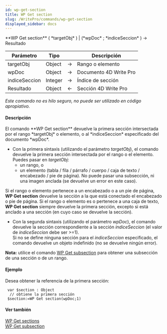 ```yaml
---
id: wp-get-section
title: WP Get section
slug: /WritePro/commands/wp-get-section
displayed_sidebar: docs
---
```


<!--REF #_command_.WP Get section.Syntax-->**WP Get section** ( *targetObj* ) | (*wpDoc* ; *indiceSeccion* ) -> Resultado<!-- END REF-->
<!--REF #_command_.WP Get section.Params-->
| Parámetro | Tipo |  | Descripción |
| --- | --- | --- | --- |
| targetObj | Object | &#8594;  | Rango o elemento |
| wpDoc | Object | &#8594;  | Documento 4D Write Pro |
| indiceSeccion | Integer | &#8594;  | Índice de sección |
| Resultado | Object | &#8592; | Sección 4D Write Pro |

<!-- END REF-->

*Este comando no es hilo seguro, no puede ser utilizado en código apropiativo.*


#### Descripción 

<!--REF #_command_.WP Get section.Summary-->El comando **WP Get section** devuelve la primera sección intersectada por el rango *targetObj* o elemento, o al *indiceSeccion* especificado del documento *wpDoc*.<!-- END REF-->

* Con la primera sintaxis (utilizando el parámetro *targetObj*), el comando devuelve la primera sección intersectada por el rango o el elemento. Puedes pasar en *targetObj*:  
   * un rango, o  
   * un elemento (tabla / fila / párrafo / cuerpo / caja de texto / encabezado / pie de página). No puede pasar una subsección, ni una imagen anclada (se devuelve un error en este caso).

Si el rango o elemento pertenece a un encabezado o a un pie de página, **WP Get section** devuelve la sección a la que está conectado el encabezado o pie de página. Si el rango o elemento es o pertenece a una caja de texto, **WP Get section** siempre devuelve la primera sección, excepto si está anclado a una sección (en cuyo caso se devuelve la sección).

* Con la segunda sintaxis (utilizando el parámetro *wpDoc*), el comando devuelve la sección correspondiente a la sección *indiceSeccion* (el valor de *indiceSeccion* debe ser >=1).  
Si no se define ninguna sección para el *indiceSeccion* especificado, el comando devuelve un objeto indefinido (no se devuelve ningún error).

**Nota:** utilice el comando [WP Get subsection](wp-get-subsection.md) para obtener una subsección de una sección o de un rango.

#### Ejemplo 

Desea obtener la referencia de la primera sección:

```4d
 var $section : Object
  // obtiene la primera sección
 $section:=WP Get section(wpDoc;1)
```

#### Ver también 

[WP Get sections](wp-get-sections.md)  
[WP Get subsection](wp-get-subsection.md)  